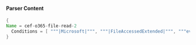 #### Parser Content
```Java
{
Name = cef-o365-file-read-2
  Conditions = [ """|Microsoft|""", """|FileAccessedExtended|""", """eventId=""" ]
}
```